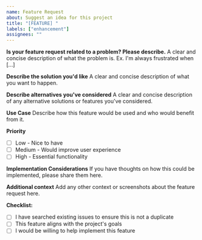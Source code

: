 ```yaml
---
name: Feature Request
about: Suggest an idea for this project
title: "[FEATURE] "
labels: ["enhancement"]
assignees: ""
---
```


**Is your feature request related to a problem? Please describe.**
A clear and concise description of what the problem is. Ex. I'm always frustrated when [...]

**Describe the solution you'd like**
A clear and concise description of what you want to happen.

**Describe alternatives you've considered**
A clear and concise description of any alternative solutions or features you've considered.

**Use Case**
Describe how this feature would be used and who would benefit from it.

**Priority**

-   [ ] Low - Nice to have
-   [ ] Medium - Would improve user experience
-   [ ] High - Essential functionality

**Implementation Considerations**
If you have thoughts on how this could be implemented, please share them here.

**Additional context**
Add any other context or screenshots about the feature request here.

**Checklist:**

-   [ ] I have searched existing issues to ensure this is not a duplicate
-   [ ] This feature aligns with the project's goals
-   [ ] I would be willing to help implement this feature
